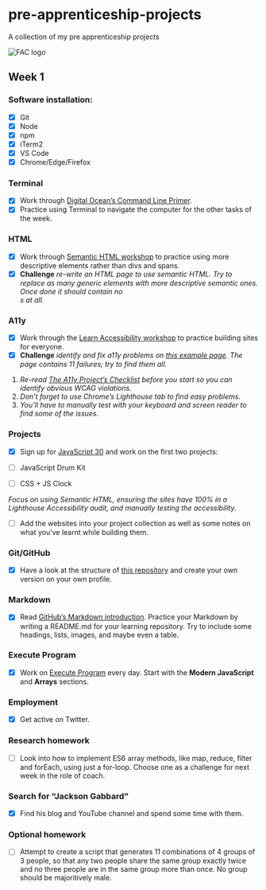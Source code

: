 # pre-apprenticeship-projects
A collection of my pre apprenticeship projects 

![FAC logo](https://www.coops.tech/images/coops/founders-and-coders)

## Week 1 

### Software installation: 
- [x] Git
- [x] Node
- [x] npm
- [x] iTerm2
- [x] VS Code
- [x] Chrome/Edge/Firefox

### Terminal 
- [x] Work through [Digital Ocean’s Command Line Primer](https://www.digitalocean.com/community/tutorials/a-linux-command-line-primer). 
- [x] Practice using Terminal to navigate the computer for the other tasks of the week. 

### HTML 
- [x] Work through [Semantic HTML workshop](https://learn.foundersandcoders.com/workshops/semantic-html/) to practice using more descriptive elements rather than divs and spans.
- [x] **Challenge** *re-write an HTML page to use semantic HTML. Try to replace as many generic elements with more descriptive semantic ones. Once done it should contain no <div>s at all.*

### A11y 
- [x] Work through the [Learn Accessibility workshop](https://learn.foundersandcoders.com/workshops/learn-a11y/) to practice building sites for everyone.
- [x] **Challenge** *identify and fix a11y problems on [this example page](https://learn.foundersandcoders.com/workshops/learn-a11y/starter-files/). The page contains 11 failures; try to find them all.*
1. *Re-read [The A11y Project’s Checklist](https://www.a11yproject.com/checklist/) before you start so you can identify obvious WCAG violations.*
2. *Don’t forget to use Chrome’s Lighthouse tab to find easy problems.*
3. *You’ll have to manually test with your keyboard and screen reader to find some of the issues.*

### Projects 
- [x] Sign up for [JavaScript 30](https://javascript30.com/) and work on the first two projects:

- [ ] JavaScript Drum Kit
- [ ] CSS + JS Clock

*Focus on using Semantic HTML, ensuring the sites have 100% in a Lighthouse Accessibility audit, and manually testing the accessibility.*

- [ ] Add the websites into your project collection as well as some notes on what you’ve learnt while building them.

### Git/GitHub 
- [x] Have a look at the structure of [this repository](https://github.com/fac22/project-collection) and create your own version on your own profile.

### Markdown 
- [x] Read [GitHub’s Markdown introduction](https://guides.github.com/features/mastering-markdown/). Practice your Markdown by writing a README.md for your learning repository. Try to include some headings, lists, images, and maybe even a table.

### Execute Program 
- [x] Work on [Execute Program](https://www.executeprogram.com/) every day. Start with the **Modern JavaScript** and **Arrays** sections.

### Employment 
- [x] Get active on Twitter.

### Research homework 
- [ ] Look into how to implement ES6 array methods, like map, reduce, filter and forEach, using just a for-loop. Choose one as a challenge for next week in the role of coach.

### Search for “Jackson Gabbard” 
- [x] Find his blog and YouTube channel and spend some time with them.

### Optional homework 
- [ ] Attempt to create a script that generates 11 combinations of 4 groups of 3 people, so that any two people share the same group exactly twice and no three people are in the same group more than once. No group should be majoritively male.